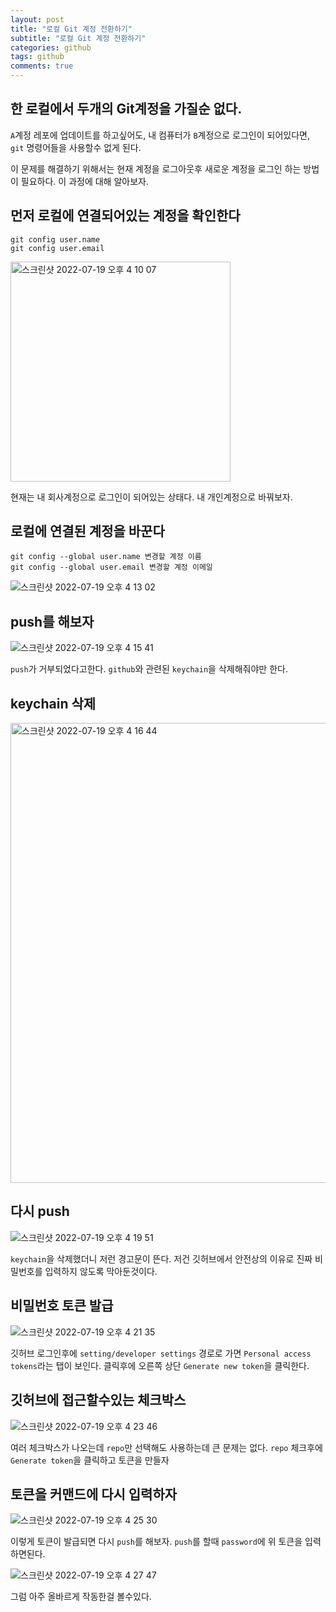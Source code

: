 ```yaml
---
layout: post
title: "로컬 Git 계정 전환하기"
subtitle: "로컬 Git 계정 전환하기"
categories: github
tags: github
comments: true
---
```


## 한 로컬에서 두개의 Git계정을 가질순 없다.

`A`계정 레포에 업데이트를 하고싶어도, 내 컴퓨터가 `B`계정으로 로그인이 되어있다면, `git` 명령어들을 사용할수 없게 된다.

이 문제를 해결하기 위해서는 현재 계정을 로그아웃후 새로운 계정을 로그인 하는 방법이 필요하다. 이 과정에 대해 알아보자.

## 먼저 로컬에 연결되어있는 계정을 확인한다

```
git config user.name
git config user.email
```

<img width="352" alt="스크린샷 2022-07-19 오후 4 10 07" src="https://user-images.githubusercontent.com/56789064/179688501-d4974078-296c-45f6-bda5-bec9752e4fe6.png">

현재는 내 회사계정으로 로그인이 되어있는 상태다. 내 개인계정으로 바꿔보자.

## 로컬에 연결된 계정을 바꾼다

```
git config --global user.name 변경할 계정 이름
git config --global user.email 변경할 계정 이메일
```

![스크린샷 2022-07-19 오후 4 13 02](https://user-images.githubusercontent.com/56789064/179689078-3094c149-7a8f-47c7-8780-157f763f3c68.png)

## push를 해보자

![스크린샷 2022-07-19 오후 4 15 41](https://user-images.githubusercontent.com/56789064/179689583-d564c1e7-28c9-4732-88da-4c36f1ebce04.png)

`push`가 거부되었다고한다. `github`와 관련된 `keychain`을 삭제해줘야만 한다.

## keychain 삭제

<img width="736" alt="스크린샷 2022-07-19 오후 4 16 44" src="https://user-images.githubusercontent.com/56789064/179689813-c6374cac-8e43-463f-8112-47c6812c856d.png">

## 다시 push

![스크린샷 2022-07-19 오후 4 19 51](https://user-images.githubusercontent.com/56789064/179690465-ca96ff00-4a34-4e90-bdef-a964362dd060.png)

`keychain`을 삭제했더니 저런 경고문이 뜬다. 저건 깃허브에서 안전상의 이유로 진짜 비밀번호를 입력하지 않도록 막아둔것이다.

## 비밀번호 토큰 발급

![스크린샷 2022-07-19 오후 4 21 35](https://user-images.githubusercontent.com/56789064/179690826-81acea3b-96e0-4f70-868b-eef26783a6e9.png)

깃허브 로그인후에 `setting/developer settings` 경로로 가면 `Personal access tokens`라는 탭이 보인다. 클릭후에 오른쪽 상단 `Generate new token`을 클릭한다.

## 깃허브에 접근할수있는 체크박스

![스크린샷 2022-07-19 오후 4 23 46](https://user-images.githubusercontent.com/56789064/179691259-1bf2b4e0-2ea2-4789-bdd7-709bab10602e.png)

여러 체크박스가 나오는데 `repo`만 선택해도 사용하는데 큰 문제는 없다. `repo` 체크후에 `Generate token`을 클릭하고 토큰을 만들자

## 토큰을 커맨드에 다시 입력하자

![스크린샷 2022-07-19 오후 4 25 30](https://user-images.githubusercontent.com/56789064/179691596-28a467e0-0fd3-46a8-87c8-a8134161de72.png)

이렇게 토큰이 발급되면 다시 `push`를 해보자. `push`를 할때 `password`에 위 토큰을 입력하면된다.

![스크린샷 2022-07-19 오후 4 27 47](https://user-images.githubusercontent.com/56789064/179692095-3bf258d9-1135-476c-b9cc-fcec64fa80b4.png)

그럼 아주 올바르게 작동한걸 볼수있다.
